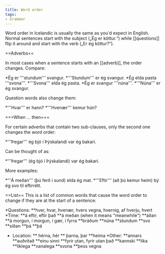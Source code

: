 ```yaml
---
title: Word order
tags:
- Grammar
---
```


Word order in Icelandic is usually the same as you'd expect in English. Normal sentences start with the subject („Ég er köttur.“) while [[questions]] flip it around and start with the verb („Er ég köttur?“).

==Adverbs==
<level level="a1"/>

In most cases when a sentence starts with an [[adverb]], the order changes. Compare:

*Ég er '''stundum''' svangur.
*'''Stundum''' er ég svangur.
*Ég elda pasta '''svona'''.
*'''Svona''' elda ég pasta.
*Ég er svangur '''núna'''.
*'''Núna''' er ég svangur.

Question words also change them:

*'''Hvar''' er hann?
*'''Hvenær''' kemur hún?

===When ... then===
<level level="b1"/>

For certain adverbs that contain two sub-clauses, only the second one changes the word order:

*'''Þegar''' ég bjó í Þýskalandi var ég bakari.

Can be thought of as:

*'''Þegar''' (ég bjó í Þýskalandi) var ég bakari.

More examples:

*'''Á meðan''' (þú ferð í sund) elda ég mat.
*'''Eftir''' (að þú kemur heim) bý ég svo til eftirrétt.

==List==
This is a list of common words that cause the word order to change if they are at the start of a sentence:

*Questions:
**hver, hvar, hvenær, hvers vegna, hvernig, af hverju, hvert
*Time:
**á eftir, eftir það
**á meðan (when it means "meanwhile")
**áðan
**á morgun, í morgun, í gær, í fyrra
**bráðum
**núna
**stundum
**svo
**síðan
**þá
**þá
* Location:
** hérna, hér
** þarna, þar
**heima
*Other:
**annars
**auðvitað
**einu sinni
**fyrir utan, fyrir utan það
**kannski
**líka
**líklega
**vanalega
**svona
**þess vegna